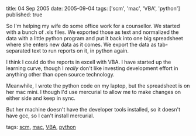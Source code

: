 title: 04 Sep 2005
date: 2005-09-04
tags: ['scm', 'mac', 'VBA', 'python']
published: true

So I'm helping my wife do some office work for a counsellor. We started with a bunch of .xls files. We exported those as text and normalized the data with a little python program and put it back into one big spreadsheet where she enters new data as it comes. We export the data as tab-separated text to run reports on it, in python again.

<p> <p> I think I could do the reports in excell with VBA. I have started up the learning curve, though I <em>really</em> don't like investing development effort in anything other than open source technology.

<p> <p> Meanwhile, I wrote the python code on my laptop, but the spreadsheet is on her mac mini. I though I'd use mercurial to allow me to make changes on either side and keep in sync.

<p> <p> But her machine doesn't have the developer tools installed, so it doesn't have gcc, so I can't install mercurial.

<p> <p> tags: <a rel="tag" href="http://del.icio.us/connolly/scm">scm</a>, <a rel="tag" href="http://del.icio.us/connolly/mac">mac</a>, <a rel="tag" href="http://del.icio.us/connolly/VBA">VBA</a>, <a rel="tag" href="http://del.icio.us/connolly/python">python</a>
